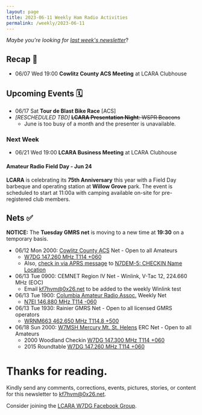 ```yaml
---
layout: page
title: 2023-06-11 Weekly Ham Radio Activities
permalink: /weekly/2023-06-11
---
```


_Maybe you're looking for [last week's newsletter](/weekly/2023-06-04)_?

## Recap 🔁

* 06/07 Wed 19:00 **Cowlitz County ACS Meeting** at LCARA Clubhouse

## Upcoming Events 🗓

* 06/17 Sat **Tour de Blast Bike Race** [ACS]
* _[RESCHEDULED TBD]_ <del>**LCARA Presentation Night**: WSPR Beacons</del>
  * June is too busy of a month and the presenter is unavailable.

### Next Week

* 06/21 Wed 19:00 **LCARA Business Meeting** at LCARA Clubhouse

#### Amateur Radio Field Day - Jun 24

**LCARA** is celebrating its **75th Anniversary** this year with a Field Day
barbeque and operating station at **Willow Grove** park. The event is scheduled
to start at 11:00a with camping available on-site for pre-registered club members.

## Nets ✅

**NOTICE:** The **Tuesday GMRS net** is moving to a new time at **19:30** on a temporary
basis.

- 06/12 Mon 2000: [Cowlitz County ACS](http://cowlitzradio.org/) Net - Open to all Amateurs
  - [W7DG 147.260 MHz T114 +060](https://www.repeaterbook.com/repeaters/details.php?ID=408&state_id=53)
  - Also, [check in via APRS message](/info/aprsnet/) to [N7DEM-5: CHECKIN Name Location](https://aprs.fi/?c=message&call=N7DEM-5)
- 06/13 Tue 0900: CEMNET Region IV Net - Winlink, V-Tac 12, 224.660 MHz (EOC)
  - Email [kf7hvm@0x26.net](mailto:kf7hvm@0x26.net) to be added to the weekly
    Winlink test
- 06/13 Tue 1900: [Columbia Amateur Radio Assoc.](http://www.n7ei.org/) Weekly Net
  - [N7EI 146.880 MHz T114 -060](https://www.repeaterbook.com/repeaters/details.php?ID=142&state_id=41)
- 06/13 Tue 1930: Rainier GMRS Net - Open to all licensed GMRS operators
  - [WRNM663 462.650 MHz T114.8 +500](https://www.repeaterbook.com/gmrs/details.php?state_id=53&ID=367)
- 06/18 Sun 2000: [W7MSH Mercury Mt. St. Helens](https://www.w7msh.org) ERC Net - Open to all Amateurs
  - 2000 Woodland Checkin [W7DG 147.300 MHz T114 +060](https://www.repeaterbook.com/repeaters/details.php?state_id=53&ID=412)
  - 2015 Roundtable [W7DG 147.260 MHz T114 +060](https://www.repeaterbook.com/repeaters/details.php?ID=408&state_id=53)

# Thanks for reading. 

Kindly send any comments, corrections, events, pictures, stories, or content for
this newsletter to [kf7hvm@0x26.net](mailto:kf7hvm@0x26.net).

Consider joining the [LCARA W7DG Facebook Group](https://www.facebook.com/groups/LCARA.W7DG/).
